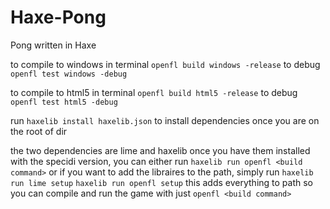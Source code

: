 # Haxe-Pong
Pong written in Haxe

to compile to windows
in terminal
`openfl build windows -release`
to debug
`openfl test windows -debug`

to compile to html5
in terminal
`openfl build html5 -release`
to debug
`openfl test html5 -debug`


run `haxelib install haxelib.json` to install dependencies once you are on the root of dir

the two dependencies are lime and haxelib
once you have them installed with the specidi version, you can either run
`haxelib run openfl <build command>`
or if you want to add the libraires to the path, simply run
`haxelib run lime setup`
`haxelib run openfl setup`
this adds everything to path so you can compile and run the game with just
`openfl <build command>`

